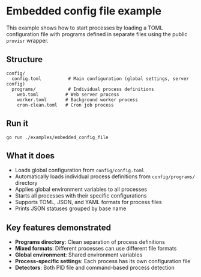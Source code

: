 # Embedded config file example

This example shows how to start processes by loading a TOML configuration file with programs defined in separate files using the public `provisr` wrapper.

## Structure

```
config/
  config.toml          # Main configuration (global settings, server config)
  programs/            # Individual process definitions
    web.toml          # Web server process
    worker.toml       # Background worker process  
    cron-clean.toml   # Cron job process
```

## Run it

```shell
go run ./examples/embedded_config_file
```

## What it does

- Loads global configuration from `config/config.toml`
- Automatically loads individual process definitions from `config/programs/` directory
- Applies global environment variables to all processes
- Starts all processes with their specific configurations
- Supports TOML, JSON, and YAML formats for process files
- Prints JSON statuses grouped by base name

## Key features demonstrated

- **Programs directory**: Clean separation of process definitions
- **Mixed formats**: Different processes can use different file formats
- **Global environment**: Shared environment variables
- **Process-specific settings**: Each process has its own configuration file
- **Detectors**: Both PID file and command-based process detection

